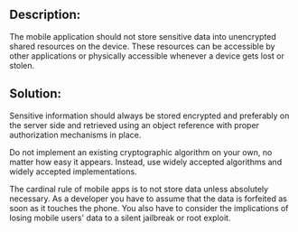 ## Description:

The mobile application should not store sensitive data into unencrypted shared
resources on the device. These resources can be accessible by other applications or 
physically accessible whenever a device gets lost or stolen. 

## Solution:

Sensitive information should always be stored encrypted and preferably on the server side
and retrieved using an object reference with proper authorization mechanisms in place. 

Do not implement an existing cryptographic algorithm on your own, no matter how easy 
it appears. Instead, use widely accepted algorithms and widely accepted implementations.

The cardinal rule of mobile apps is to not store data unless absolutely necessary. 
As a developer you have to assume that the data is forfeited as soon as it touches the phone. 
You also have to consider the implications of losing mobile users' data to a silent 
jailbreak or root exploit.

